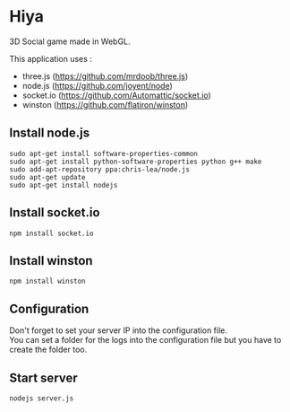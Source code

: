 Hiya
====

3D Social game made in WebGL.<br>

This application uses :<br>
* three.js (https://github.com/mrdoob/three.js)<br>
* node.js (https://github.com/joyent/node)<br>
* socket.io (https://github.com/Automattic/socket.io)<br>
* winston (https://github.com/flatiron/winston)<br>

Install node.js
---------------

    sudo apt-get install software-properties-common
    sudo apt-get install python-software-properties python g++ make 
    sudo add-apt-repository ppa:chris-lea/node.js
    sudo apt-get update
    sudo apt-get install nodejs

Install socket.io
-----------------

    npm install socket.io

Install winston
---------------

    npm install winston

Configuration
-------------

Don't forget to set your server IP into the configuration file.<br>
You can set a folder for the logs into the configuration file but you have to create the folder too.

Start server
------------

    nodejs server.js
